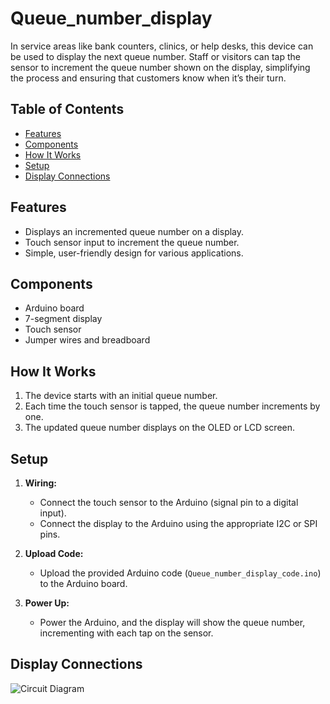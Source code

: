 # Queue_number_display
In service areas like bank counters, clinics, or help desks, this device can be used to display the next queue number. Staff or visitors can tap the sensor to increment the queue number shown on the display, simplifying the process and ensuring that customers know when it’s their turn.

## Table of Contents

- [Features](#features)
- [Components](#components)
- [How It Works](#how-it-works)
- [Setup](#setup)
- [Display Connections](#display-connections)

## Features
- Displays an incremented queue number on a display.
- Touch sensor input to increment the queue number.
- Simple, user-friendly design for various applications.

## Components
- Arduino board
- 7-segment display
- Touch sensor 
- Jumper wires and breadboard 

## How It Works
1. The device starts with an initial queue number.
2. Each time the touch sensor is tapped, the queue number increments by one.
3. The updated queue number displays on the OLED or LCD screen.

## Setup

1. **Wiring:**
   - Connect the touch sensor to the Arduino (signal pin to a digital input).
   - Connect the display to the Arduino using the appropriate I2C or SPI pins.
   
2. **Upload Code:**
   - Upload the provided Arduino code (`Queue_number_display_code.ino`) to the Arduino board.
   
3. **Power Up:**
   - Power the Arduino, and the display will show the queue number, incrementing with each tap on the sensor.
  

## Display Connections


![Circuit Diagram](https://github.com/user-attachments/assets/a88b590e-e34c-4823-989d-724ea5d08f95)



